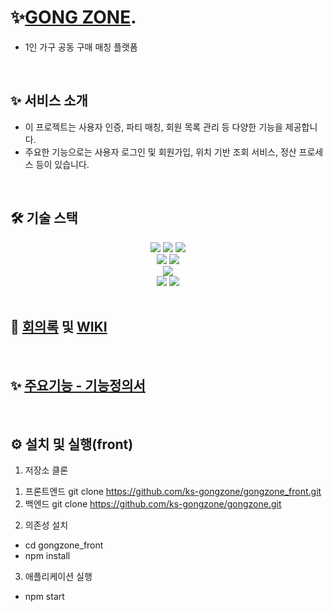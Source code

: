 # ✨[GONG ZONE](https://gongzone.shop).

- 1인 가구 공동 구매 매칭 플랫폼
<br>

## ✨ 서비스 소개

- 이 프로젝트는 사용자 인증, 파티 매칭, 회원 목록 관리 등 다양한 기능을 제공합니다.
- 주요한 기능으로는 사용자 로그인 및 회원가입, 위치 기반 조회 서비스, 정산 프로세스 등이 있습니다.

<br>

## 🛠 기술 스택

<div align=center>
<img src="https://img.shields.io/badge/javascript-F7DF1E?style=for-the-badge&logo=javascript&logoColor=black">
<img src="https://img.shields.io/badge/react-61DAFB?style=for-the-badge&logo=react&logoColor=black"> 
<img src="https://img.shields.io/badge/node.js-339933?style=for-the-badge&logo=Node.js&logoColor=white">
<br>
<img src="https://img.shields.io/badge/java-007396?style=for-the-badge&logo=java&logoColor=white">
<img src="https://img.shields.io/badge/Spring boot-6DB33F?style=for-the-badge&logo=springboot&logoColor=white">
<br>
<img src="https://img.shields.io/badge/MySQL-4479A1?style=for-the-badge&logo=mysql&logoColor=white">
<br>
<img src="https://img.shields.io/badge/Jenkins-D24939?style=for-the-badge&logo=jenkins&logoColor=white">
<img src="https://img.shields.io/badge/NGINX-009639?style=for-the-badge&logo=nginx&logoColor=white">
</div>

<br>

## 📃 [회의록](https://docs.google.com/spreadsheets/d/1DfoGwbjeJ9tgpMLF9nTVkZpnNYQI3FRkyJkOwqtYie0/edit?usp=sharing) 및 [WIKI](https://nutritious-torta-392.notion.site/5eab88ee66c340e18491eeef752f04fb?pvs=4)

<br>

## ✨ [주요기능 - 기능정의서](https://docs.google.com/spreadsheets/d/1DfoGwbjeJ9tgpMLF9nTVkZpnNYQI3FRkyJkOwqtYie0/edit?usp=sharing)

<br>

## ⚙ 설치 및 실행(front)

1. 저장소 클론

1) 프론트엔드
   git clone https://github.com/ks-gongzone/gongzone_front.git
2) 백엔드
   git clone https://github.com/ks-gongzone/gongzone.git

2. 의존성 설치

- cd gongzone_front
- npm install

3. 애플리케이션 실행

- npm start
